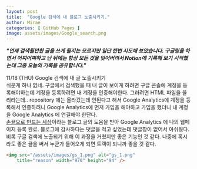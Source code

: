 ```yaml
---
layout: post
title:  "Google 검색에 내 블로그 노출시키기."
author: Mirae
categories: [ GitHub Pages ]
image: assets/images/Google_search.png
---
```

***"언제 검색될만한 글을 쓰게 될지는 모르지만 일단 한번 시도해 보았습니다. 구글링을 하면서 어찌어찌하고 난 뒤에는 항상 모든 것을 잊어버려서 Notion에 기록해 보기 시작했는데 그중 오늘의 기록을 공유합니다."***  

11/18 (THU) Google 검색에 내 글 노출시키기  
쉬운게 하나 없네. 구글에서 검색했을 때 내 글이 보이게 하려면 구글 콘솔에 계정을 등록해야하는데 계정을 등록하려면 내 계정을 인증해야한다. 그러려면 HTML 파일을 올리라는데.. repository 에는 올라갔는데 안된다고 해서 Google Analytics에 계정을 등록해서 인증하려니 Google Analytics에 먼저 가입을 해야하고 가입을 했더니 내 계정을 Google Analytics 에 연결해야 한단다.  
[손끝으로 만드는 세상](https://inasie.github.io/it%EC%9D%BC%EB%B0%98/1/)이라는 블로그 글의 도움을 받아 Google Analytics 에 나의 웹페이지 등록 완료. 블로그에 감사하다는 댓글을 적고 싶었는데 댓글창이 없어서 아쉬웠다. 비록 구글 검색에 노출되기 위해 이 과정을 거쳤지만 좋은 기능인 것 같다. 나중에 혹시라도 좋은 글을 써서 누군가 들어오게 되면 트랙이 되니까 좋을 것 같다.

```HTML
<img src="/assets/images/gs_1.png" alt="gs_1.png"
	title="reason" width="970" height="94" />
```
